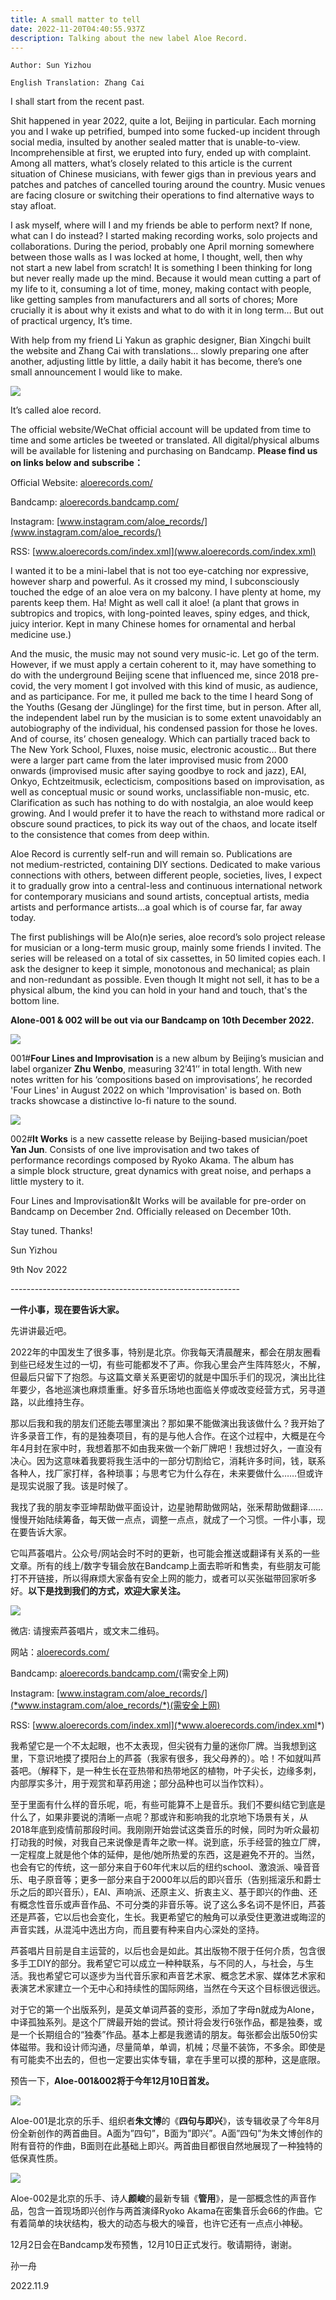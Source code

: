 ```yaml
---
title: A small matter to tell
date: 2022-11-20T04:40:55.937Z
description: Talking about the new label Aloe Record.
---
```

`Author: Sun Yizhou`

`English Translation: Zhang Cai`

I shall start from the recent past.

Shit happened in year 2022, quite a lot, Beijing in particular. Each morning you and I wake up petrified, bumped into some fucked-up incident through social media, insulted by another sealed matter that is unable-to-view. Incomprehensible at first, we erupted into fury, ended up with complaint. Among all matters, what’s closely related to this article is the current situation of Chinese musicians, with fewer gigs than in previous years and patches and patches of cancelled touring around the country. Music venues are facing closure or switching their operations to find alternative ways to stay afloat.

I ask myself, where will I and my friends be able to perform next? If none, what can I do instead? I started making recording works, solo projects and collaborations. During the period, probably one April morning somewhere between those walls as I was locked at home, I thought, well, then why not start a new label from scratch! It is something I been thinking for long but never really made up the mind. Because it would mean cutting a part of my life to it, consuming a lot of time, money, making contact with people, like getting samples from manufacturers and all sorts of chores; More crucially it is about why it exists and what to do with it in long term… But out of practical urgency, It’s time.

With help from my friend Li Yakun as graphic designer, Bian Xingchi built the website and Zhang Cai with translations… slowly preparing one after another, adjusting little by little, a daily habit it has become, there’s one small announcement I would like to make.

![](/images/uploads/厂牌-logo.png)

It’s called aloe record.

The official website/WeChat official account will be updated from time to time and some articles be tweeted or translated. All digital/physical albums will be available for listening and purchasing on Bandcamp. **Please find us on links below and subscribe：**

Official Website: [aloerecords.com/](www.aloerecords.com/)

Bandcamp: [aloerecords.bandcamp.com/](aloerecords.bandcamp.com/)

Instagram: [www.instagram.com/aloe_records/](www.instagram.com/aloe_records/)

RSS: [www.aloerecords.com/index.xml](www.aloerecords.com/index.xml)

I wanted it to be a mini-label that is not too eye-catching nor expressive, however sharp and powerful. As it crossed my mind, I subconsciously touched the edge of an aloe vera on my balcony. I have plenty at home, my parents keep them. Ha! Might as well call it aloe! (a plant that grows in subtropics and tropics, with long-pointed leaves, spiny edges, and thick, juicy interior. Kept in many Chinese homes for ornamental and herbal medicine use.) 

And the music, the music may not sound very music-ic. Let go of the term. However, if we must apply a certain coherent to it, may have something to do with the underground Beijing scene that influenced me, since 2018 pre-covid, the very moment I got involved with this kind of music, as audience, and as participance. For me, it pulled me back to the time I heard Song of the Youths (Gesang der Jünglinge) for the first time, but in person. After all, the independent label run by the musician is to some extent unavoidably an autobiography of the individual, his condensed passion for those he loves. And of course, its’ chosen genealogy. Which can partially traced back to The New York School, Fluxes, noise music, electronic acoustic… But there were a larger part came from the later improvised music from 2000 onwards (improvised music after saying goodbye to rock and jazz), EAI, Onkyo, Echtzeitmusik, eclecticism, compositions based on improvisation, as well as conceptual music or sound works, unclassifiable non-music, etc. Clarification as such has nothing to do with nostalgia, an aloe would keep growing. And I would prefer it to have the reach to withstand more radical or obscure sound practices, to pick its way out of the chaos, and locate itself to the consistence that comes from deep within.

Aloe Record is currently self-run and will remain so. Publications are not medium-restricted, containing DIY sections. Dedicated to make various connections with others, between different people, societies, lives, I expect it to gradually grow into a central-less and continuous international network for contemporary musicians and sound artists, conceptual artists, media artists and performance artists…a goal which is of course far, far away today.

The first publishings will be Alo(n)e series, aloe record’s solo project release for musician or a long-term music group, mainly some friends I invited. The series will be released on a total of six cassettes, in 50 limited copies each. I ask the designer to keep it simple, monotonous and mechanical; as plain and non-redundant as possible. Even though It might not sell, it has to be a physical album, the kind you can hold in your hand and touch, that's the bottom line. 

**Alone-001 & 002 will be out via our Bandcamp on 10th December 2022.**

![](/images/uploads/zhu1-a.jpg)

001#**Four Lines and Improvisation** is a new album by Beijing’s musician and label organizer **Zhu Wenbo**, measuring 32’41’’ in total length. With new notes written for his ‘compositions based on improvisations’, he recorded 'Four Lines' in August 2022 on which 'Improvisation' is based on. Both tracks showcase a distinctive lo-fi nature to the sound.

![](/images/uploads/yan2-a.jpg)

002#**It Works** is a new cassette release by Beijing-based musician/poet **Yan Jun**. Consists of one live improvisation and two takes of performance recordings composed by Ryoko Akama. The album has a simple block structure, great dynamics with great noise, and perhaps a little mystery to it.

Four Lines and Improvisation&It Works will be available for pre-order on Bandcamp on December 2nd. Officially released on December 10th.

Stay tuned. Thanks!

Sun Yizhou

9th Nov 2022

\-﻿--------------------------------------------------------

**一件小事，现在要告诉大家。**

​先讲讲最近吧。

2022年的中国发生了很多事，特别是北京。你我每天清晨醒来，都会在朋友圈看到些已经发生过的一切，有些可能都发不了声。你我心里会产生阵阵怒火，不解，但最后只留下了抱怨。与这篇文章关系更密切的就是中国乐手们的现况，演出比往年要少，各地巡演也麻烦重重。好多音乐场地也面临关停或改变经营方式，另寻道路，以此维持生存。

那以后我和我的朋友们还能去哪里演出？那如果不能做演出我该做什么？我开始了许多录音工作，有的是独奏项目，有的是与他人合作。在这个过程中，大概是在今年4月封在家中时，我想着那不如由我来做一个新厂牌吧！我想过好久，一直没有决心。因为这意味着我要将我生活中的一部分切割给它，消耗许多时间，钱，联系各种人，找厂家打样，各种琐事；与思考它为什么存在，未来要做什么……但或许是现实说服了我。该是时候了。

我找了我的朋友李亚坤帮助做平面设计，边星驰帮助做网站，张釆帮助做翻译……慢慢开始陆续筹备，每天做一点点，调整一点点，就成了一个习惯。一件小事，现在要告诉大家。

它叫芦荟唱片。公众号/网站会时不时的更新，也可能会推送或翻译有关系的一些文章。所有的线上/数字专辑会放在Bandcamp上面去聆听和售卖，有些朋友可能打不开链接，所以得麻烦大家备有安全上网的能力，或者可以买张磁带回家听多好。**以下是找到我们的方式，欢迎大家关注。**

![](/images/uploads/厂牌-logo.png)

微店: 请搜索芦荟唱片，或文末二维码。

网站：[aloerecords.com/](*www.aloerecords.com/*)

Bandcamp: [aloerecords.bandcamp.com/](*aloerecords.bandcamp.com/*)(需安全上网)

Instagram: [www.instagram.com/aloe_records/](*www.instagram.com/aloe_records/*)(需安全上网)

​RSS: [www.aloerecords.com/index.xml](*www.aloerecords.com/index.xml*)

我希望它是一个不太起眼，也不太表现，但尖锐有力量的迷你厂牌。当我想到这里，下意识地摸了摸阳台上的芦荟（我家有很多，我父母养的）。哈！不如就叫芦荟吧。（解释下，是一种生长在亚热带和热带地区的植物，叶子尖长，边缘多刺，内部厚实多汁，用于观赏和草药用途；部分品种也可以当作饮料）。

至于里面有什么样的音乐呢，呃，有些可能算不上是音乐。我们不要纠结它到底是什么了，如果非要说的清晰一点呢？那或许和影响我的北京地下场景有关，从2018年底到疫情前那段时间。我刚刚开始尝试这类音乐的时候，同时为听众最初打动我的时候，对我自己来说像是青年之歌一样。说到底，乐手经营的独立厂牌，一定程度上就是他个体的延伸，是他/她所热爱的东西，这是避免不开的。当然，也会有它的传统，这一部分来自于60年代末以后的纽约school、激浪派、噪音音乐、电子原音等；更多一部分来自于2000年以后的即兴音乐（告别摇滚乐和爵士乐之后的即兴音乐），EAI、声响派、还原主义、折衷主义、基于即兴的作曲、还有概念性音乐或声音作品、不可分类的非音乐等。说了这么多名词不是怀旧，芦荟还是芦荟，它以后也会变化，生长。我更希望它的触角可以承受住更激进或晦涩的声音实践，从混沌中选出方向，而且要有种来自内心深处的坚持。

芦荟唱片目前是自主运营的，以后也会是如此。其出版物不限于任何介质，包含很多手工DIY的部分。我希望它可以成立一种种联系，与不同的人，与社会，与生活。我也希望它可以逐步为当代音乐家和声音艺术家、概念艺术家、媒体艺术家和表演艺术家建立一个无中心和持续性的国际网络，当然在今天这个目标很远很远。

对于它的第一个出版系列，是英文单词芦荟的变形，添加了字母n就成为Alone，中译孤独系列。是这个厂牌最开始的尝试。预计将会发行6张作品，都是独奏，或是一个长期组合的“独奏”作品。基本上都是我邀请的朋友。每张都会出版50份实体磁带。我和设计师沟通，尽量简单，单调，机械；尽量不装饰，不多余。即使是有可能卖不出去的，但也一定要出实体专辑，拿在手里可以摸的那种，这是底限。

预告一下，**Aloe-001&002将于今年12月10日首发。**

![](/images/uploads/zhu1-a.jpg)

Aloe-001是北京的乐手、组织者**朱文博**的《**四句与即兴**》，该专辑收录了今年8月份全新创作的两首曲目。A面为”四句”，B面为”即兴”。A面”四句”为朱文博创作的附有音符的作曲，B面则在此基础上即兴。两首曲目都很自然地展现了一种独特的低保真性质。

![](/images/uploads/yan2-a.jpg)

Aloe-002是北京的乐手、诗人**颜峻**的最新专辑《**管用**》，是一部概念性的声音作品，包含一首现场即兴创作与两首演绎Ryoko Akama在密集音乐会66的作曲。它有着简单的块状结构，极大的动态与极大的噪音，也许它还有一点点小神秘。

12月2日会在Bandcamp发布预售，12月10日正式发行。敬请期待，谢谢。

孙一舟

2022.11.9